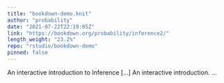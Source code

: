 ```yaml
---
title: "bookdown-demo.knit"
author: "probability"
date: "2021-07-22T22:19:05Z"
link: "https://bookdown.org/probability/inference2/"
length_weight: "23.2%"
repo: "rstudio/bookdown-demo"
pinned: false
---
```


An interactive introduction to Inference [...] An interactive introduction.  ...
